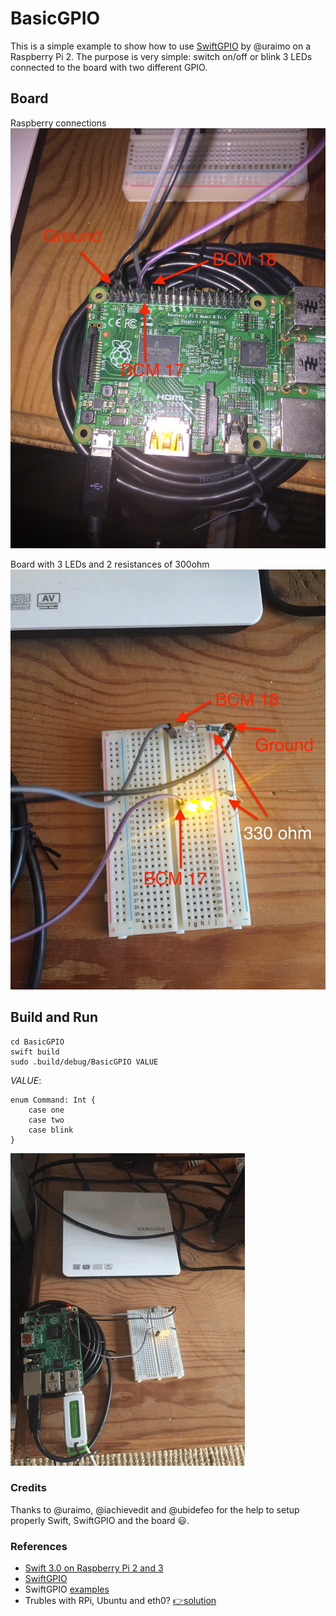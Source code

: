 # BasicGPIO
This is a simple example to show how to use [SwiftGPIO](https://github.com/uraimo/SwiftyGPIO) by @uraimo on a Raspberry Pi 2.
The purpose is very simple: switch on/off or blink 3 LEDs connected to the board with two different GPIO.

## Board
Raspberry connections
![raspebrry](https://github.com/darthpelo/BasicGPIO/blob/master/images/2016-11-20%2011.34.55.jpg)

Board with 3 LEDs and 2 resistances of 300ohm
![board](https://github.com/darthpelo/BasicGPIO/blob/master/images/2016-11-20%2011.35.09.jpg)

## Build and Run
```
cd BasicGPIO
swift build
sudo .build/debug/BasicGPIO VALUE
```
*VALUE*:
```
enum Command: Int {
    case one
    case two
    case blink
}
```
![running](https://github.com/darthpelo/BasicGPIO/blob/master/images/2016-11-20%2012.01.48.gif)

### Credits
Thanks to @uraimo, @iachievedit and @ubidefeo for the help to setup properly Swift, SwiftGPIO and the board 😃.

### References
- [Swift 3.0 on Raspberry Pi 2 and 3](http://dev.iachieved.it/iachievedit/swift-3-0-on-raspberry-pi-2-and-3/)
- [SwiftGPIO](https://github.com/uraimo/SwiftyGPIO)
- SwiftGPIO [examples](https://github.com/uraimo/SwiftyGPIO/tree/master/Examples)
- Trubles with RPi, Ubuntu and eth0? [👉solution](https://medium.com/@darthpelo/raspberry-pi-ubuntu-and-the-missed-eth0-58f134aa961e#.diid7xp7x)

